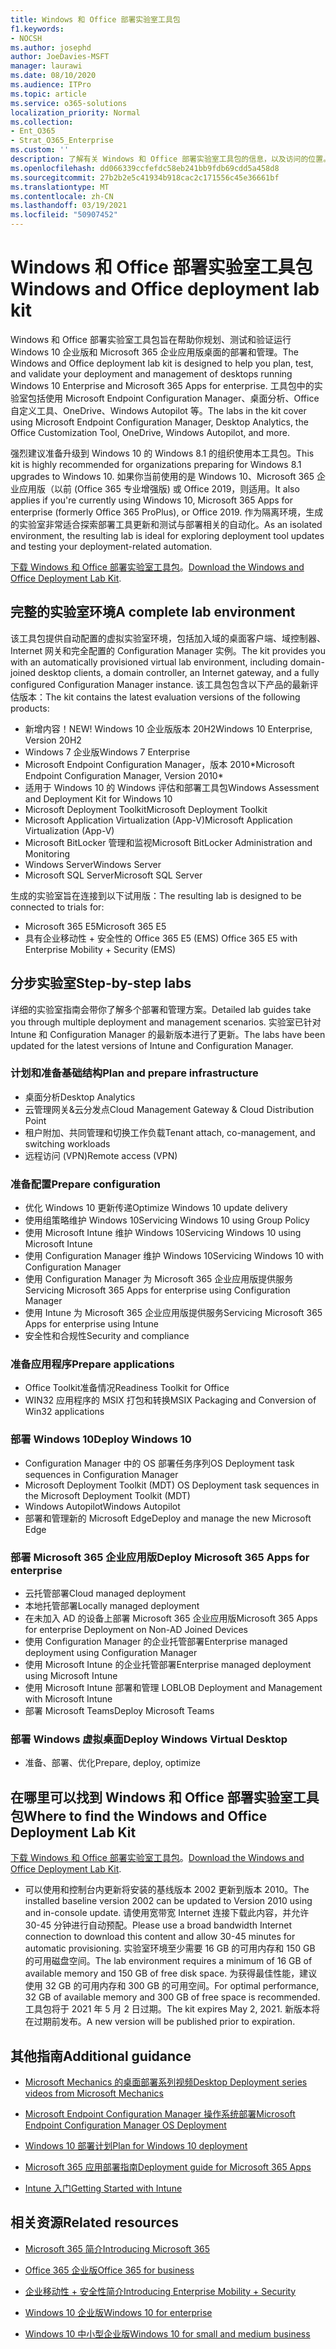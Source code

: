 ```yaml
---
title: Windows 和 Office 部署实验室工具包
f1.keywords:
- NOCSH
ms.author: josephd
author: JoeDavies-MSFT
manager: laurawi
ms.date: 08/10/2020
ms.audience: ITPro
ms.topic: article
ms.service: o365-solutions
localization_priority: Normal
ms.collection:
- Ent_O365
- Strat_O365_Enterprise
ms.custom: ''
description: 了解有关 Windows 和 Office 部署实验室工具包的信息，以及访问的位置。
ms.openlocfilehash: dd066339ccfefdc58eb241bb9fdb69cdd5a458d8
ms.sourcegitcommit: 27b2b2e5c41934b918cac2c171556c45e36661bf
ms.translationtype: MT
ms.contentlocale: zh-CN
ms.lasthandoff: 03/19/2021
ms.locfileid: "50907452"
---
```

# <a name="windows-and-office-deployment-lab-kit"></a><span data-ttu-id="9efd9-103">Windows 和 Office 部署实验室工具包</span><span class="sxs-lookup"><span data-stu-id="9efd9-103">Windows and Office deployment lab kit</span></span>

<span data-ttu-id="9efd9-104">Windows 和 Office 部署实验室工具包旨在帮助你规划、测试和验证运行 Windows 10 企业版和 Microsoft 365 企业应用版桌面的部署和管理。</span><span class="sxs-lookup"><span data-stu-id="9efd9-104">The Windows and Office deployment lab kit is designed to help you plan, test, and validate your deployment and management of desktops running Windows 10 Enterprise and Microsoft 365 Apps for enterprise.</span></span> <span data-ttu-id="9efd9-105">工具包中的实验室包括使用 Microsoft Endpoint Configuration Manager、桌面分析、Office 自定义工具、OneDrive、Windows Autopilot 等。</span><span class="sxs-lookup"><span data-stu-id="9efd9-105">The labs in the kit cover using Microsoft Endpoint Configuration Manager, Desktop Analytics, the Office Customization Tool, OneDrive, Windows Autopilot, and more.</span></span>

<span data-ttu-id="9efd9-106">强烈建议准备升级到 Windows 10 的 Windows 8.1 的组织使用本工具包。</span><span class="sxs-lookup"><span data-stu-id="9efd9-106">This kit is highly recommended for organizations preparing for Windows 8.1 upgrades to Windows 10.</span></span> <span data-ttu-id="9efd9-107">如果你当前使用的是 Windows 10、Microsoft 365 企业应用版（以前 (Office 365 专业增强版) 或 Office 2019，则适用。</span><span class="sxs-lookup"><span data-stu-id="9efd9-107">It also applies if you're currently using Windows 10, Microsoft 365 Apps for enterprise (formerly Office 365 ProPlus), or Office 2019.</span></span> <span data-ttu-id="9efd9-108">作为隔离环境，生成的实验室非常适合探索部署工具更新和测试与部署相关的自动化。</span><span class="sxs-lookup"><span data-stu-id="9efd9-108">As an isolated environment, the resulting lab is ideal for exploring deployment tool updates and testing your deployment-related automation.</span></span>

<span data-ttu-id="9efd9-109">[下载 Windows 和 Office 部署实验室工具包](https://www.microsoft.com/evalcenter/evaluate-lab-kit)。</span><span class="sxs-lookup"><span data-stu-id="9efd9-109">[Download the Windows and Office Deployment Lab Kit](https://www.microsoft.com/evalcenter/evaluate-lab-kit).</span></span>

## <a name="a-complete-lab-environment"></a><span data-ttu-id="9efd9-110">完整的实验室环境</span><span class="sxs-lookup"><span data-stu-id="9efd9-110">A complete lab environment</span></span>

<span data-ttu-id="9efd9-111">该工具包提供自动配置的虚拟实验室环境，包括加入域的桌面客户端、域控制器、Internet 网关和完全配置的 Configuration Manager 实例。</span><span class="sxs-lookup"><span data-stu-id="9efd9-111">The kit provides you with an automatically provisioned virtual lab environment, including domain-joined desktop clients, a domain controller, an Internet gateway, and a fully configured Configuration Manager instance.</span></span> <span data-ttu-id="9efd9-112">该工具包包含以下产品的最新评估版本：</span><span class="sxs-lookup"><span data-stu-id="9efd9-112">The kit contains the latest evaluation versions of the following products:</span></span>

  - <span data-ttu-id="9efd9-113">新增内容！</span><span class="sxs-lookup"><span data-stu-id="9efd9-113">NEW!</span></span> <span data-ttu-id="9efd9-114">Windows 10 企业版版本 20H2</span><span class="sxs-lookup"><span data-stu-id="9efd9-114">Windows 10 Enterprise, Version 20H2</span></span>
  - <span data-ttu-id="9efd9-115">Windows 7 企业版</span><span class="sxs-lookup"><span data-stu-id="9efd9-115">Windows 7 Enterprise</span></span>
  - <span data-ttu-id="9efd9-116">Microsoft Endpoint Configuration Manager，版本 2010\*</span><span class="sxs-lookup"><span data-stu-id="9efd9-116">Microsoft Endpoint Configuration Manager, Version 2010\*</span></span>
  - <span data-ttu-id="9efd9-117">适用于 Windows 10 的 Windows 评估和部署工具包</span><span class="sxs-lookup"><span data-stu-id="9efd9-117">Windows Assessment and Deployment Kit for Windows 10</span></span>
  - <span data-ttu-id="9efd9-118">Microsoft Deployment Toolkit</span><span class="sxs-lookup"><span data-stu-id="9efd9-118">Microsoft Deployment Toolkit</span></span>
  - <span data-ttu-id="9efd9-119">Microsoft Application Virtualization (App-V)</span><span class="sxs-lookup"><span data-stu-id="9efd9-119">Microsoft Application Virtualization (App-V)</span></span>
  - <span data-ttu-id="9efd9-120">Microsoft BitLocker 管理和监视</span><span class="sxs-lookup"><span data-stu-id="9efd9-120">Microsoft BitLocker Administration and Monitoring</span></span> 
  - <span data-ttu-id="9efd9-121">Windows Server</span><span class="sxs-lookup"><span data-stu-id="9efd9-121">Windows Server</span></span> 
  - <span data-ttu-id="9efd9-122">Microsoft SQL Server</span><span class="sxs-lookup"><span data-stu-id="9efd9-122">Microsoft SQL Server</span></span> 

<span data-ttu-id="9efd9-123">生成的实验室旨在连接到以下试用版：</span><span class="sxs-lookup"><span data-stu-id="9efd9-123">The resulting lab is designed to be connected to trials for:</span></span> 

  - <span data-ttu-id="9efd9-124">Microsoft 365 E5</span><span class="sxs-lookup"><span data-stu-id="9efd9-124">Microsoft 365 E5</span></span>
  - <span data-ttu-id="9efd9-125">具有企业移动性 + 安全性的 Office 365 E5 (EMS) </span><span class="sxs-lookup"><span data-stu-id="9efd9-125">Office 365 E5 with Enterprise Mobility + Security (EMS)</span></span>

## <a name="step-by-step-labs"></a><span data-ttu-id="9efd9-126">分步实验室</span><span class="sxs-lookup"><span data-stu-id="9efd9-126">Step-by-step labs</span></span>

<span data-ttu-id="9efd9-127">详细的实验室指南会带你了解多个部署和管理方案。</span><span class="sxs-lookup"><span data-stu-id="9efd9-127">Detailed lab guides take you through multiple deployment and management scenarios.</span></span> <span data-ttu-id="9efd9-128">实验室已针对 Intune 和 Configuration Manager 的最新版本进行了更新。</span><span class="sxs-lookup"><span data-stu-id="9efd9-128">The labs have been updated for the latest versions of Intune and Configuration Manager.</span></span> 

### <a name="plan-and-prepare-infrastructure"></a><span data-ttu-id="9efd9-129">计划和准备基础结构</span><span class="sxs-lookup"><span data-stu-id="9efd9-129">Plan and prepare infrastructure</span></span> 
- <span data-ttu-id="9efd9-130">桌面分析</span><span class="sxs-lookup"><span data-stu-id="9efd9-130">Desktop Analytics</span></span> 
- <span data-ttu-id="9efd9-131">云管理网关&云分发点</span><span class="sxs-lookup"><span data-stu-id="9efd9-131">Cloud Management Gateway & Cloud Distribution Point</span></span> 
- <span data-ttu-id="9efd9-132">租户附加、共同管理和切换工作负载</span><span class="sxs-lookup"><span data-stu-id="9efd9-132">Tenant attach, co-management, and switching workloads</span></span> 
- <span data-ttu-id="9efd9-133">远程访问 (VPN)</span><span class="sxs-lookup"><span data-stu-id="9efd9-133">Remote access (VPN)</span></span> 

### <a name="prepare-configuration"></a><span data-ttu-id="9efd9-134">准备配置</span><span class="sxs-lookup"><span data-stu-id="9efd9-134">Prepare configuration</span></span>   

- <span data-ttu-id="9efd9-135">优化 Windows 10 更新传递</span><span class="sxs-lookup"><span data-stu-id="9efd9-135">Optimize Windows 10 update delivery</span></span>   
- <span data-ttu-id="9efd9-136">使用组策略维护 Windows 10</span><span class="sxs-lookup"><span data-stu-id="9efd9-136">Servicing Windows 10 using Group Policy</span></span>
- <span data-ttu-id="9efd9-137">使用 Microsoft Intune 维护 Windows 10</span><span class="sxs-lookup"><span data-stu-id="9efd9-137">Servicing Windows 10 using Microsoft Intune</span></span>   
- <span data-ttu-id="9efd9-138">使用 Configuration Manager 维护 Windows 10</span><span class="sxs-lookup"><span data-stu-id="9efd9-138">Servicing Windows 10 with Configuration Manager</span></span>   
- <span data-ttu-id="9efd9-139">使用 Configuration Manager 为 Microsoft 365 企业应用版提供服务</span><span class="sxs-lookup"><span data-stu-id="9efd9-139">Servicing Microsoft 365 Apps for enterprise using Configuration Manager</span></span>   
- <span data-ttu-id="9efd9-140">使用 Intune 为 Microsoft 365 企业应用版提供服务</span><span class="sxs-lookup"><span data-stu-id="9efd9-140">Servicing Microsoft 365 Apps for enterprise using Intune</span></span>  
- <span data-ttu-id="9efd9-141">安全性和合规性</span><span class="sxs-lookup"><span data-stu-id="9efd9-141">Security and compliance</span></span>   

### <a name="prepare-applications"></a><span data-ttu-id="9efd9-142">准备应用程序</span><span class="sxs-lookup"><span data-stu-id="9efd9-142">Prepare applications</span></span>    

- <span data-ttu-id="9efd9-143">Office Toolkit准备情况</span><span class="sxs-lookup"><span data-stu-id="9efd9-143">Readiness Toolkit for Office</span></span>  
- <span data-ttu-id="9efd9-144">WIN32 应用程序的 MSIX 打包和转换</span><span class="sxs-lookup"><span data-stu-id="9efd9-144">MSIX Packaging and Conversion of Win32 applications</span></span>   

### <a name="deploy-windows-10"></a><span data-ttu-id="9efd9-145">部署 Windows 10</span><span class="sxs-lookup"><span data-stu-id="9efd9-145">Deploy Windows 10</span></span>   

- <span data-ttu-id="9efd9-146">Configuration Manager 中的 OS 部署任务序列</span><span class="sxs-lookup"><span data-stu-id="9efd9-146">OS Deployment task sequences in Configuration Manager</span></span>
- <span data-ttu-id="9efd9-147">Microsoft Deployment Toolkit (MDT) </span><span class="sxs-lookup"><span data-stu-id="9efd9-147">OS Deployment task sequences in the Microsoft Deployment Toolkit (MDT)</span></span>
- <span data-ttu-id="9efd9-148">Windows Autopilot</span><span class="sxs-lookup"><span data-stu-id="9efd9-148">Windows Autopilot</span></span>
- <span data-ttu-id="9efd9-149">部署和管理新的 Microsoft Edge</span><span class="sxs-lookup"><span data-stu-id="9efd9-149">Deploy and manage the new Microsoft Edge</span></span>  

### <a name="deploy-microsoft-365-apps-for-enterprise"></a><span data-ttu-id="9efd9-150">部署 Microsoft 365 企业应用版</span><span class="sxs-lookup"><span data-stu-id="9efd9-150">Deploy Microsoft 365 Apps for enterprise</span></span>    

- <span data-ttu-id="9efd9-151">云托管部署</span><span class="sxs-lookup"><span data-stu-id="9efd9-151">Cloud managed deployment</span></span>  
- <span data-ttu-id="9efd9-152">本地托管部署</span><span class="sxs-lookup"><span data-stu-id="9efd9-152">Locally managed deployment</span></span>    
- <span data-ttu-id="9efd9-153">在未加入 AD 的设备上部署 Microsoft 365 企业应用版</span><span class="sxs-lookup"><span data-stu-id="9efd9-153">Microsoft 365 Apps for enterprise Deployment on Non-AD Joined Devices</span></span> 
- <span data-ttu-id="9efd9-154">使用 Configuration Manager 的企业托管部署</span><span class="sxs-lookup"><span data-stu-id="9efd9-154">Enterprise managed deployment using Configuration Manager</span></span>
- <span data-ttu-id="9efd9-155">使用 Microsoft Intune 的企业托管部署</span><span class="sxs-lookup"><span data-stu-id="9efd9-155">Enterprise managed deployment using Microsoft Intune</span></span>  
- <span data-ttu-id="9efd9-156">使用 Microsoft Intune 部署和管理 LOB</span><span class="sxs-lookup"><span data-stu-id="9efd9-156">LOB Deployment and Management with Microsoft Intune</span></span>
- <span data-ttu-id="9efd9-157">部署 Microsoft Teams</span><span class="sxs-lookup"><span data-stu-id="9efd9-157">Deploy Microsoft Teams</span></span>

### <a name="deploy-windows-virtual-desktop"></a><span data-ttu-id="9efd9-158">部署 Windows 虚拟桌面</span><span class="sxs-lookup"><span data-stu-id="9efd9-158">Deploy Windows Virtual Desktop</span></span>  

- <span data-ttu-id="9efd9-159">准备、部署、优化</span><span class="sxs-lookup"><span data-stu-id="9efd9-159">Prepare, deploy, optimize</span></span>
 
## <a name="where-to-find-the-windows-and-office-deployment-lab-kit"></a><span data-ttu-id="9efd9-160">在哪里可以找到 Windows 和 Office 部署实验室工具包</span><span class="sxs-lookup"><span data-stu-id="9efd9-160">Where to find the Windows and Office Deployment Lab Kit</span></span>

<span data-ttu-id="9efd9-161">[下载 Windows 和 Office 部署实验室工具包](https://www.microsoft.com/evalcenter/evaluate-lab-kit)。</span><span class="sxs-lookup"><span data-stu-id="9efd9-161">[Download the Windows and Office Deployment Lab Kit](https://www.microsoft.com/evalcenter/evaluate-lab-kit).</span></span>

* <span data-ttu-id="9efd9-162">可以使用和控制台内更新将安装的基线版本 2002 更新到版本 2010。</span><span class="sxs-lookup"><span data-stu-id="9efd9-162">The installed baseline version 2002 can be updated to Version 2010 using and in-console update.</span></span> <span data-ttu-id="9efd9-163">请使用宽带宽 Internet 连接下载此内容，并允许 30-45 分钟进行自动预配。</span><span class="sxs-lookup"><span data-stu-id="9efd9-163">Please use a broad bandwidth Internet connection to download this content and allow 30-45 minutes for automatic provisioning.</span></span> <span data-ttu-id="9efd9-164">实验室环境至少需要 16 GB 的可用内存和 150 GB 的可用磁盘空间。</span><span class="sxs-lookup"><span data-stu-id="9efd9-164">The lab environment requires a minimum of 16 GB of available memory and 150 GB of free disk space.</span></span> <span data-ttu-id="9efd9-165">为获得最佳性能，建议使用 32 GB 的可用内存和 300 GB 的可用空间。</span><span class="sxs-lookup"><span data-stu-id="9efd9-165">For optimal performance, 32 GB of available memory and 300 GB of free space is recommended.</span></span> <span data-ttu-id="9efd9-166">工具包将于 2021 年 5 月 2 日过期。</span><span class="sxs-lookup"><span data-stu-id="9efd9-166">The kit expires May 2, 2021.</span></span> <span data-ttu-id="9efd9-167">新版本将在过期前发布。</span><span class="sxs-lookup"><span data-stu-id="9efd9-167">A new version will be published prior to expiration.</span></span>

## <a name="additional-guidance"></a><span data-ttu-id="9efd9-168">其他指南</span><span class="sxs-lookup"><span data-stu-id="9efd9-168">Additional guidance</span></span>

  - [<span data-ttu-id="9efd9-169">Microsoft Mechanics 的桌面部署系列视频</span><span class="sxs-lookup"><span data-stu-id="9efd9-169">Desktop Deployment series videos from Microsoft Mechanics</span></span>](https://www.aka.ms/watchhowtoshift)

  - [<span data-ttu-id="9efd9-170">Microsoft Endpoint Configuration Manager 操作系统部署</span><span class="sxs-lookup"><span data-stu-id="9efd9-170">Microsoft Endpoint Configuration Manager OS Deployment</span></span>](/mem/configmgr/osd/understand/introduction-to-operating-system-deployment)

  - [<span data-ttu-id="9efd9-171">Windows 10 部署计划</span><span class="sxs-lookup"><span data-stu-id="9efd9-171">Plan for Windows 10 deployment</span></span>](/windows/deployment/planning/index)

  - [<span data-ttu-id="9efd9-172">Microsoft 365 应用部署指南</span><span class="sxs-lookup"><span data-stu-id="9efd9-172">Deployment guide for Microsoft 365 Apps</span></span>](/deployoffice/deployment-guide-microsoft-365-apps)

  - [<span data-ttu-id="9efd9-173">Intune 入门</span><span class="sxs-lookup"><span data-stu-id="9efd9-173">Getting Started with Intune</span></span>](/intune/get-started-evaluation)

## <a name="related-resources"></a><span data-ttu-id="9efd9-174">相关资源</span><span class="sxs-lookup"><span data-stu-id="9efd9-174">Related resources</span></span>

  - [<span data-ttu-id="9efd9-175">Microsoft 365 简介</span><span class="sxs-lookup"><span data-stu-id="9efd9-175">Introducing Microsoft 365</span></span>](https://www.microsoft.com/microsoft-365/default.aspx)

  - [<span data-ttu-id="9efd9-176">Office 365 企业版</span><span class="sxs-lookup"><span data-stu-id="9efd9-176">Office 365 for business</span></span>](https://products.office.com/business/office)

  - [<span data-ttu-id="9efd9-177">企业移动性 + 安全性简介</span><span class="sxs-lookup"><span data-stu-id="9efd9-177">Introducing Enterprise Mobility + Security</span></span>](https://www.microsoft.com/cloud-platform/enterprise-mobility-security)

  - [<span data-ttu-id="9efd9-178">Windows 10 企业版</span><span class="sxs-lookup"><span data-stu-id="9efd9-178">Windows 10 for enterprise</span></span>](https://www.microsoft.com/WindowsForBusiness/windows-for-enterprise)

  - [<span data-ttu-id="9efd9-179">Windows 10 中小型企业版</span><span class="sxs-lookup"><span data-stu-id="9efd9-179">Windows 10 for small and medium business</span></span>](https://www.microsoft.com/WindowsForBusiness/windows-for-small-business)